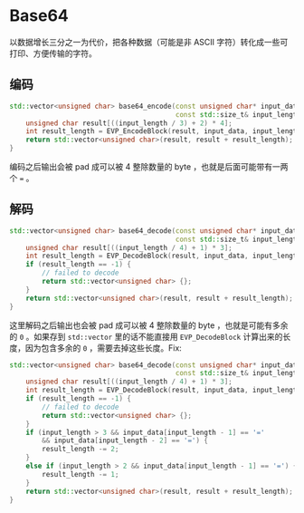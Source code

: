 # Base64

以数据增长三分之一为代价，把各种数据（可能是非 ASCII 字符）转化成一些可打印、方便传输的字符。

## 编码

```c++
std::vector<unsigned char> base64_encode(const unsigned char* input_data,
                                         const std::size_t& input_length) {
    unsigned char result[((input_length / 3) + 2) * 4];
    int result_length = EVP_EncodeBlock(result, input_data, input_length);
    return std::vector<unsigned char>(result, result + result_length);
}
```

编码之后输出会被 pad 成可以被 4 整除数量的 byte ，也就是后面可能带有一两个 `=` 。

## 解码

```c++
std::vector<unsigned char> base64_decode(const unsigned char* input_data,
                                         const std::size_t& input_length) {
    unsigned char result[((input_length / 4) + 1) * 3];
    int result_length = EVP_DecodeBlock(result, input_data, input_length);
    if (result_length == -1) {
        // failed to decode
        return std::vector<unsigned char> {};
    }
    return std::vector<unsigned char>(result, result + result_length);
}
```

这里解码之后输出也会被 pad 成可以被 4 整除数量的 byte ，也就是可能有多余的 `0` 。如果存到 `std::vector` 里的话不能直接用 `EVP_DecodeBlock` 计算出来的长度，因为包含多余的 `0` ，需要去掉这些长度。Fix:

```c++
std::vector<unsigned char> base64_decode(const unsigned char* input_data,
                                         const std::size_t& input_length) {
    unsigned char result[((input_length / 4) + 1) * 3];
    int result_length = EVP_DecodeBlock(result, input_data, input_length);
    if (result_length == -1) {
        // failed to decode
        return std::vector<unsigned char> {};
    }
    if (input_length > 3 && input_data[input_length - 1] == '='
        && input_data[input_length - 2] == '=') {
        result_length -= 2;
    }
    else if (input_length > 2 && input_data[input_length - 1] == '=') {
        result_length -= 1;
    }
    return std::vector<unsigned char>(result, result + result_length);
}
```
